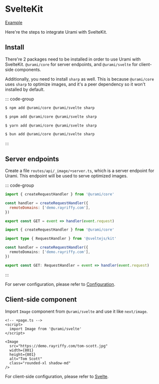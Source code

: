 # SvelteKit

[Example](https://github.com/rayriffy/urami/tree/main/apps/examples/sveltekit)

Here're the steps to integrate Urami with SvelteKit.

## Install

There're 2 packages need to be installed in order to use Urami with SvelteKit. `@urami/core` for server endpoints, and `@urami/svelte` for client-side components.

Additionally, you need to install `sharp` as well. This is because `@urami/core` uses `sharp` to optimize images, and it's a peer dependency so it won't installed by default.

::: code-group

```sh [npm]
$ npm add @urami/core @urami/svelte sharp
```

```sh [pnpm]
$ pnpm add @urami/core @urami/svelte sharp
```

```sh [yarn]
$ yarn add @urami/core @urami/svelte sharp
```

```sh [bun]
$ bun add @urami/core @urami/svelte sharp
```

:::

## Server endpoints

Create a file `routes/api/_image/+server.ts`, which is a server endpoint for Urami. This endpoint will be used to serve optimized images.

::: code-group

```js [+server.js]
import { createRequestHandler } from '@urami/core'

const handler = createRequestHandler({
  remoteDomains: ['demo.rayriffy.com'],
})

export const GET = event => handler(event.request)
```

```ts [+server.ts]
import { createRequestHandler } from '@urami/core'

import type { RequestHandler } from '@sveltejs/kit'

const handler = createRequestHandler({
  remoteDomains: ['demo.rayriffy.com'],
})

export const GET: RequestHandler = event => handler(event.request)
```

:::

For server configuration, please refer to [Configuration](/core/configuration).

## Client-side component

Import `Image` component from `@urami/svelte` and use it like `next/image`.

```svelte
<!-- +page.ts -->
<script>
  import Image from '@urami/svelte'
</script>

<Image
  src="https://demo.rayriffy.com/tom-scott.jpg"
  width={801}
  height={801}
  alt="Tom Scott"
  class="rounded-xl shadow-md"
/>
```

For client-side configuration, please refer to [Svelte](/components/svelte).
